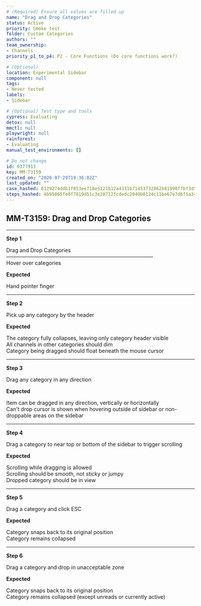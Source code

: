 ```yaml
---
# (Required) Ensure all values are filled up
name: "Drag and Drop Categories"
status: Active
priority: Smoke test
folder: Custom Categories
authors: ""
team_ownership: 
- Channels
priority_p1_to_p4: P2 - Core Functions (Do core functions work?)

# (Optional)
location: Experimental Sidebar
component: null
tags: 
- Never tested
labels: 
- Sidebar

# (Optional) Test type and tools
cypress: Evaluating
detox: null
mmctl: null
playwright: null
rainforest: 
- Evaluating
manual_test_environments: []

# Do not change
id: 6377913
key: MM-T3159
created_on: "2020-07-29T19:36:02Z"
last_updated: ""
case_hashed: 0129274ddb1f053ee718e5121b12a4331b71453732862b81990ffbf3d51ca1ebc2ca028d429af9e8a878bef23cbd0abb
steps_hashed: 4b95865fe0f7819d51c3e20712fcdedc2049b0124c11be67e7d6f5a34e9d38cb230a36fb723881fe3268e7f919673779
---
```


<!-- (Auto-generated) Based on frontmatter's "key" and "name" -->

## MM-T3159: Drag and Drop Categories

---

**Step 1**

Drag and Drop Categories\
————————————————————————————\
Hover over categories

**Expected**

Hand pointer finger

---

**Step 2**

Pick up any category by the header

**Expected**

The category fully collapses, leaving only category header visible\
All channels in other categories should dim\
Category being dragged should float beneath the mouse cursor

---

**Step 3**

Drag any category in any direction

**Expected**

Item can be dragged in any direction, vertically or horizontally\
Can't drop cursor is shown when hovering outside of sidebar or non-droppable areas on the sidebar

---

**Step 4**

Drag a category to near top or bottom of the sidebar to trigger scrolling

**Expected**

Scrolling while dragging is allowed\
Scrolling should be smooth, not sticky or jumpy\
Dropped category should be in view

---

**Step 5**

Drag a category and click ESC

**Expected**

Category snaps back to its original position\
Category remains collapsed

---

**Step 6**

Drag a category and drop in unacceptable zone

**Expected**

Category snaps back to its original position\
Category remains collapsed (except unreads or currently active)
